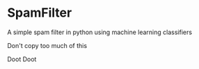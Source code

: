 # SpamFilter
A simple spam filter in python using machine learning classifiers

Don't copy too much of this

Doot Doot
